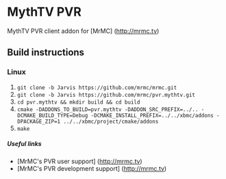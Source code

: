 # MythTV PVR
MythTV PVR client addon for [MrMC] (http://mrmc.tv)

## Build instructions

### Linux

1. `git clone -b Jarvis https://github.com/mrmc/mrmc.git`
2. `git clone -b Jarvis https://github.com/mrmc/pvr.mythtv.git`
3. `cd pvr.mythtv && mkdir build && cd build`
4. `cmake -DADDONS_TO_BUILD=pvr.mythtv -DADDON_SRC_PREFIX=../.. -DCMAKE_BUILD_TYPE=Debug -DCMAKE_INSTALL_PREFIX=../../xbmc/addons -DPACKAGE_ZIP=1 ../../xbmc/project/cmake/addons`
5. `make`

##### Useful links

* [MrMC's PVR user support] (http://mrmc.tv)
* [MrMC's PVR development support] (http://mrmc.tv)
